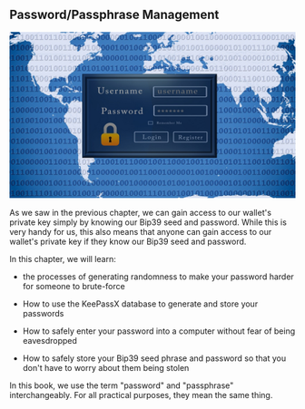 ## Password/Passphrase Management

![](/assets/internet-1952019_1280.jpg)

As we saw in the previous chapter, we can gain access to our wallet's private key simply by knowing our Bip39 seed and password. While this is very handy for us, this also means that anyone can gain access to our wallet's private key if they know our Bip39 seed and password.

In this chapter, we will learn:

- the processes of generating randomness to make your password harder for someone to brute-force

- How to use the KeePassX database to generate and store your passwords

- How to safely enter your password into a computer without fear of being eavesdropped

- How to safely store your Bip39 seed phrase and password so that you don't have to worry about them being stolen

In this book, we use the term "password" and "passphrase" interchangeably. For all practical purposes, they mean the same thing.